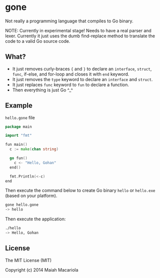 gone
=======

Not really a programming language that compiles to Go binary.

NOTE: Currently in experimental stage! Needs to have a real parser and lexer. Currently it just uses the dumb find-replace method to translate the code to a valid Go source code.

## What?
* It just removes curly-braces `{` and `}` to declare an `interface`, `struct`, `func`, if-else, and for-loop and closes it with `end` keyword.
* It just removes the `type` keyword to declare an `interface` and `struct`.
* It just replaces `func` keyword to `fun` to declare a function.
* Then everything is just Go ^_^

## Example
`hello.gone` file
```go
package main

import "fmt"

fun main()
  c := make(chan string)

  go fun()
    c <- "Hello, Gohan"
  end()

  fmt.Println(<-c)
end
```

Then execute the command below to create Go binary `hello` or `hello.exe` (based on your platform).
```sh
gone hello.gone
-> hello
```
Then execute the application:
```sh
./hello
-> Hello, Gohan
```

## License
The MIT License (MIT)

Copyright (c) 2014 Maiah Macariola
